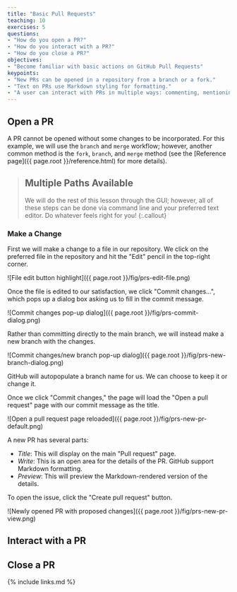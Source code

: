 ```yaml
---
title: "Basic Pull Requests"
teaching: 10
exercises: 5
questions:
- "How do you open a PR?"
- "How do you interact with a PR?"
- "How do you close a PR?"
objectives:
- "Become familiar with basic actions on GitHub Pull Requests"
keypoints:
- "New PRs can be opened in a repository from a branch or a fork."
- "Text on PRs use Markdown styling for formatting."
- "A user can interact with PRs in multiple ways: commenting, mentioning others, linking to other issues and pull requests, and more."
---
```


## Open a PR

A PR cannot be opened without some changes to be incorporated. For this example,
we will use the `branch` and `merge` workflow; however, another common method
is the `fork`, `branch`, and `merge` method (see the
[Reference page]({{ page.root }}/reference.html) for more details).

> ## Multiple Paths Available
> We will do the rest of this lesson through the GUI; however, all of these
> steps can be done via command line and your preferred text editor.
> Do whatever feels right for you!
{:.callout}

### Make a Change

First we will make a change to a file in our repository. We click on the
preferred file in the repository and hit the "Edit" pencil in the top-right
corner.

![File edit button highlight]({{ page.root }}/fig/prs-edit-file.png)

Once the file is edited to our satisfaction, we click "Commit changes...",
which pops up a dialog box asking us to fill in the commit message.

![Commit changes pop-up dialog]({{ page.root }}/fig/prs-commit-dialog.png)

Rather than committing directly to the main branch, we will instead make a
new branch with the changes.

![Commit changes/new branch pop-up dialog]({{ page.root }}/fig/prs-new-branch-dialog.png)

GitHub will autopopulate a branch name for us. We can choose to keep it or
change it.

Once we click "Commit changes," the page will load the "Open a pull request"
page with our commit message as the title.

![Open a pull request page reloaded]({{ page.root }}/fig/prs-new-pr-default.png)

A new PR has several parts:

- _Title_: This will display on the main "Pull request" page.
- _Write_: This is an open area for the details of the PR. GitHub support Markdown formatting.
- _Preview_: This will preview the Markdown-rendered version of the details.

To open the issue, click the "Create pull request" button.

![Newly opened PR with proposed changes]({{ page.root }}/fig/prs-new-pr-view.png)

## Interact with a PR

## Close a PR

{% include links.md %}

